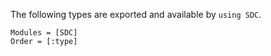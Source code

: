 The following types are exported and available by `using SDC`.
```@autodocs
Modules = [SDC]
Order = [:type]
```
